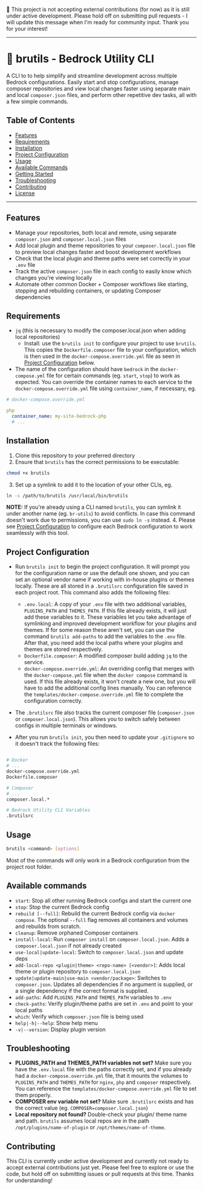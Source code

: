 🚧 This project is not accepting external contributions (for now) as it is still under active development. Please hold off on submitting pull requests - I will update this message when I'm ready for community input. Thank you for your interest!

---

# 🧰 brutils - Bedrock Utility CLI
A CLI to to help simplify and streamline development across multiple Bedrock configurations. Easily start and stop configurations, manage composer repositories and view local changes faster using separate main and local `composer.json` files, and perform other repetitive dev tasks, all with a few simple commands.


## Table of Contents

- [Features](#features)
- [Requirements](#requirements)
- [Installation](#installation)
- [Project Configuration](#project-configuration)
- [Usage](#usage)
- [Available Commands](#available-commands)
- [Getting Started](#getting-started)
- [Troubleshooting](#troubleshooting)
- [Contributing](#contributing)
- [License](/LICENSE)

---

## Features

- Manage your repositories, both local and remote, using separate `composer.json` and `composer.local.json` files
- Add local plugin and theme repositories to your `composer.local.json` file to preview local changes faster and boost development workflows
- Check that the local plugin and theme paths were set correctly in your `.env` file
- Track the active `composer.json` file in each config to easily know which changes you're viewing locally
- Automate other common Docker + Composer workflows like starting, stopping and
rebuilding containers, or updating Composer dependencies

## Requirements
- `jq` (this is necessary to modify the composer.local.json when adding local repositories)
  - Install: use the `brutils init` to configure your project to use `brutils`. This copies the `Dockerfile.composer` file to your configuration, which is then used in the `docker-compose.override.yml` file as seen in [Project Configuration](#project-configuration) below.
- The name of the configuration should have `bedrock` in the `docker-compose.yml` file for certain commands (eg. `start`, `stop`) to work as expected. You can override the container names to each service to the `docker-compose.override.yml` file using `container_name`, if necessary, eg.

```yml
# docker-compose.override.yml

php
  container_name: my-site-bedrock-php
  # ...
```

## Installation
1. Clone this repository to your preferred directory
2. Ensure that `brutils` has the correct permissions to be executable:
```bash
chmod +x brutils
```
3. Set up a symlink to add it to the location of your other CLIs, eg.
```bash
ln -s /path/to/brutils /usr/local/bin/brutils
```
**NOTE:** If you're already using a CLI named `brutils`, you can symlink it under another name (eg. `br-utils`) to avoid conflicts. In case this command doesn't work due to permissions, you can use `sudo ln -s` instead.
4. Please see [Project Configuration](#project-configuration) to configure each Bedrock configuration to work seamlessly with this tool.

## Project Configuration
- Run `brutils init` to begin the project configuration. It will prompt you for the configuration name or use the default one shown, and you can set an optional vendor name if working with in-house plugins or themes locally. These are all stored in a `.brutilsrc` configuration file saved in each project root. This command also adds the following files:
  - `.env.local`: A copy of your `.env` file with two additional variables, `PLUGINS_PATH` and `THEMES_PATH`. If this file already exists, it will just add these variables to it. These variables let you take advantage of symlinking and improved development workflow for your plugins and themes. If for some reason these aren't set, you can use the command `brutils add-paths` to add the variables to the `.env` file. After that, you need add the local paths where your plugins and themes are stored respectively.
  - `Dockerfile.composer`: A modified composer build adding `jq` to the service.
  - `docker-compose.override.yml`: An overriding config that merges with the `docker-compose.yml` file when the `docker compose` command is used. If this file already exists, it won't create a new one, but you will have to add the additional config lines manually. You can reference the `templates/docker-compose.override.yml` file to complete the configuration correctly.
- The `.brutilsrc` file also tracks the current composer file (`composer.json` or `composer.local.json`). This allows you to switch safely between configs in multiple terminals or windows.

- After you run `brutils init`, you then need to update your `.gitignore` so it doesn't track the following files:
```bash

# Docker
# ...
docker-compose.override.yml
Dockerfile.composer

# Composer
# ...
composer.local.*

# Bedrock Utility CLI Variables
.brutilsrc
```

## Usage
```bash
brutils <command> [options]
```
Most of the commands will only work in a Bedrock configuration from the project root folder.

## Available commands
- `start`: Stop all other running Bedrock configs and start the current one
- `stop`: Stop the current Bedrock config
- `rebuild [--full]`: Rebuild the current Bedrock config via `docker compose`. The optional `--full` flag removes all containers and volumes and rebuilds from scratch.
- `cleanup`: Remove orphaned Composer containers
- `install-local`: Run `composer install` on `composer.local.json`. Adds a `composer.local.json` if not already created
- `use-local|update-local`: Switch to `composer.local.json` and update deps
- `add-local-repo <plugin|theme> <repo-name> [<vendor>]`: Adds local theme or plugin repository to `composer.local.json`
- `update|update-main|use-main <vendor/package>`: Switches to `composer.json`. Updates all dependencies if no argument is supplied, or a single dependency if the correct format is supplied.
- `add-paths`: Add `PLUGINS_PATH` and `THEMES_PATH` variables to `.env`
- `check-paths`: Verify plugin/theme paths are set in `.env` and point to your local paths
- `which`: Verify which `composer.json` file is being used
- `help|-h|--help`: Show help menu
- `-v|--version`: Display plugin version

## Troubleshooting
- **PLUGINS_PATH and THEMES_PATH variables not set?**
Make sure you have the `.env.local` file with the paths correctly set, and if you already had a `docker-compose.override.yml` file, that it mounts the volumes to `PLUGINS_PATH` and `THEMES_PATH` for `nginx`, `php` and `composer` respectively. You can reference the `templates/docker-compose.override.yml` file to set them properly.
- **COMPOSER env variable not set?**
Make sure `.brutilsrc` exists and has the correct value (eg. `COMPOSER=composer.local.json`)
- **Local repository not found?**
Double-check your plugin/ theme name and path. `brutils` assumes local repos are in the path `/opt/plugins/name-of-plugin` or `/opt/themes/name-of-theme`.

## Contributing
This CLI is currently under active development and currently not ready to accept external contributions just yet. Please feel free to explore or use the code, but hold off on submitting issues or pull requests at this time. Thanks for understanding!